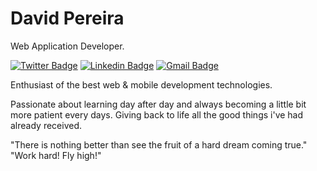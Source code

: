 # David Pereira 

Web Application Developer.

[![Twitter Badge](https://img.shields.io/badge/-@davidjmarinho-f65e05?style=flat-square&labelColor=f65e05&logo=twitter&logoColor=white&link=https://twitter.com/davidjmarinho)](https://twitter.com/davidjmarinho) 
[![Linkedin Badge](https://img.shields.io/badge/-David%20Pereira-f65e05?style=flat-square&logo=Linkedin&logoColor=white&link=https://www.linkedin.com/in/david-j-m-pereira)](https://https://www.linkedin.com/in/david-j-m-pereira/) 
[![Gmail Badge](https://img.shields.io/badge/-davidjmarinhopereira@gmail.com-f65e05?style=flat-square&logo=Gmail&logoColor=white&link=mailto:davidjmarinhopereira@gmail.com)](mailto:davidjmarinhopereira@gmail.com)

Enthusiast of the best web & mobile development technologies.

Passionate about learning day after day and always becoming a little bit more patient every days. Giving back to life all the good things i've had already received. 


"There is nothing better than see the fruit of a hard dream coming true." "Work hard! Fly high!"
